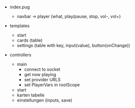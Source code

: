 * index.pug
	* navbar -> player (what, play/pause, stop, vol-, vol+)

* templates
	* start
	* cards (table)
	* settings (table with key, input(value), button(onChange))

* controllers
	* main
		* connect to socket
		* get now playing
		* set provider URLS
		* set PlayerVars in rootScope
	* start
	* karten tabelle
	* einstellungen (inputs, save)